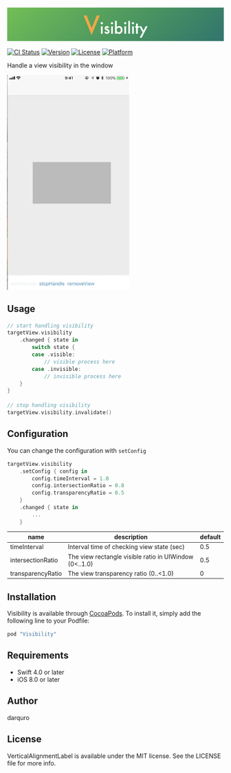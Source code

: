 ![logo](./images/logo.png)

[![CI Status](http://img.shields.io/travis/darquro/Visibility.svg?style=flat)](https://travis-ci.org/darquro/Visibility)
[![Version](https://img.shields.io/cocoapods/v/Visibility.svg?style=flat)](http://cocoapods.org/pods/Visibility)
[![License](https://img.shields.io/cocoapods/l/Visibility.svg?style=flat)](http://cocoapods.org/pods/Visibility)
[![Platform](https://img.shields.io/cocoapods/p/Visibility.svg?style=flat)](http://cocoapods.org/pods/Visibility)

Handle a view visibility in the window

<img height="500px" src="./images/sample.gif"/>

## Usage

```swift
// start handling visibility
targetView.visibility
    .changed { state in
        switch state {
        case .visible:
            // visible process here
        case .invisible:
            // invisible process here
    }
}

// stop handling visibility
targetView.visibility.invalidate()
```

## Configuration

You can change the configuration with `setConfig`

```swift
targetView.visibility
    .setConfig { config in
        config.timeInterval = 1.0
        config.intersectionRatio = 0.8
        config.transparencyRatio = 0.5
    }
    .changed { state in
        ...
    }
```

|name|description|default|
|----|----|----|
|timeInterval|Interval time of checking view state (sec)|0.5|
|intersectionRatio|The view rectangle visible ratio in UIWindow (0<..1.0)|0.5|
|transparencyRatio|The view transparency ratio (0..<1.0)|0|

## Installation

Visibility is available through [CocoaPods](http://cocoapods.org). To install
it, simply add the following line to your Podfile:

```ruby
pod "Visibility"
```

## Requirements

- Swift 4.0 or later
- iOS 8.0 or later

## Author

darquro

## License

VerticalAlignmentLabel is available under the MIT license. See the LICENSE file for more info.